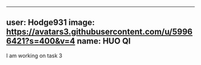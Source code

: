 
---
user: Hodge931
image: https://avatars3.githubusercontent.com/u/59966421?s=400&v=4
name: HUO QI
---
I am working on task 3

